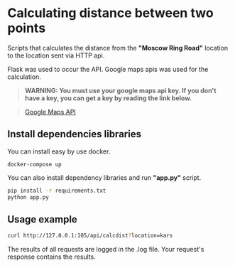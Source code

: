 
# Calculating distance between two points

Scripts that calculates the distance from the **"Moscow Ring Road"** location to the location sent via HTTP api.

Flask was used to occur the API. Google maps apis was used for the calculation.

> **WARNING: You must use your google maps api key. If you don't have a key, you can get a key by reading the link below.**

> [Google Maps API](https://developers.google.com/maps/documentation/embed/get-api-key)

## Install dependencies libraries
You can install easy by use docker.
```bashs
docker-compose up
```
You can also install dependency libraries and run **"app.py"** script.

```bash
pip install -r requirements.txt
python app.py
```

## Usage example

```bash
curl http://127.0.0.1:105/api/calcdist?location=kars
```
The results of all requests are logged in the .log file. Your request's response contains the results.

